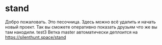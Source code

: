 # stand
Добро пожаловать. Это песочница. Здесь можно всё удалить и начать новый проект.
Так вы сможете оперативно показать друзьям что же вы там накодили.
test3
Ветка master автоматически деплоится на https://silenthunt.space/stand
